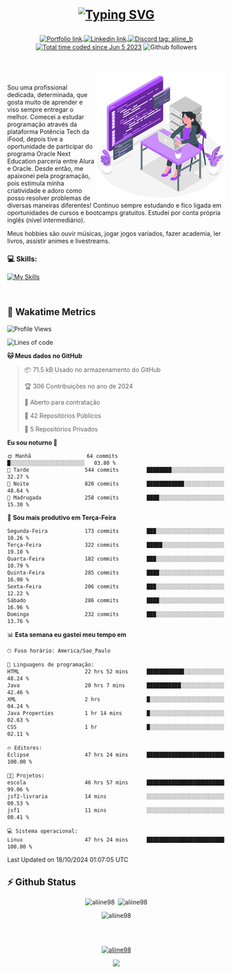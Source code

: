 # <p align = "center"><a href="https://git.io/typing-svg"><img src="https://readme-typing-svg.demolab.com?font=Space+Mono&size=28&pause=1000&duration=4000&color=8E58F7&vCenter=true&width=500&lines=%E2%9C%A8+Ol%C3%A1%2C+sou+Aline+Bevilacqua;%E2%9C%A8+Desenvolvedora+Web!" alt="Typing SVG" /></a></p>

<p align = "center">
    <a href="https://aliine98.github.io" target="_blank">
        <img alt="Portfolio link" align="center" src = "https://img.shields.io/badge/portfolio-8A2BE2?style=for-the-badge">
    </a>
    <a href="https://www.linkedin.com/in/aline-bevilacqua/" target="_blank">
        <img alt="Linkedin link" align="center" src = "https://img.shields.io/badge/LinkedIn-0077B5?style=for-the-badge&logo=linkedin&logoColor=white">
    </a>
    <a href="https://discord.com/" target="_blank">
        <img alt="Discord tag: aliine_b" align="center" src="https://img.shields.io/badge/-aliine__b-5865f2?style=flat-square&logo=Discord&logoColor=FFF" height="28">
    </a>
    <a href="https://wakatime.com/@aliine"><img src="https://wakatime.com/badge/user/d705bdc6-1244-4026-9380-8de8c1599f8d.svg?style=for-the-badge" alt="Total time coded since Jun 5 2023" align="center"/></a>
    <img alt="Github followers" align="center" src="https://img.shields.io/github/followers/Aliine98?style=for-the-badge&color=bf0f47&logo=github&logoColor=white">
</p><br>

<a href="https://storyset.com/"><img src="./assets/coding-amico.svg" width="300" align="right"></a>

<div align="left">
<br>

Sou uma profissional dedicada, determinada, que gosta muito de aprender e viso sempre entregar o melhor. Comecei a estudar programação através da plataforma Potência Tech da iFood, depois tive a oportunidade de participar do programa Oracle Next Education parceria entre Alura e Oracle. Desde então, me apaixonei pela programação, pois estimula minha criatividade e adoro como posso resolver problemas de diversas maneiras diferentes! Continuo sempre estudando e fico ligada em oportunidades de cursos e bootcamps gratuitos.
Estudei por conta própria inglês (nível intermediário).

Meus hobbies são ouvir músicas, jogar jogos variados, fazer academia, ler livros, assistir animes e livestreams.

### 💻 Skills:
[![My Skills](https://skillicons.dev/icons?i=html,css,js,java,tailwind,ts,mysql,hibernate,angular,next,nuxt,firebase,express,mongo&perline=5)](https://skillicons.dev)
</div>
<br>

## 🚀 Wakatime Metrics

<!--START_SECTION:waka-->
![Profile Views](http://img.shields.io/badge/Visualizac%C3%B5es%20do%20perfil-0-blue)

![Lines of code](https://img.shields.io/badge/Desde%20o%20Hello%20World%20eu%20escrevi-363.8%20thousand%20linhas%20de%20c%C3%B3digo-blue)

**🐱 Meus dados no GitHub** 

> 📦 71.5 kB Usado no armazenamento do GitHub 
 > 
> 🏆 306 Contribuições no ano de 2024
 > 
> 💼 Aberto para contratação
 > 
> 📜 42 Repositórios Públicos 
 > 
> 🔑 5 Repositórios Privados 
 > 
**Eu sou noturno 🦉** 

```text
🌞 Manhã                  64 commits          █░░░░░░░░░░░░░░░░░░░░░░░░   03.80 % 
🌆 Tarde                  544 commits         ████████░░░░░░░░░░░░░░░░░   32.27 % 
🌃 Noite                  820 commits         ████████████░░░░░░░░░░░░░   48.64 % 
🌙 Madrugada              258 commits         ████░░░░░░░░░░░░░░░░░░░░░   15.30 % 
```
📅 **Sou mais produtivo em Terça-Feira** 

```text
Segunda-Feira            173 commits         ███░░░░░░░░░░░░░░░░░░░░░░   10.26 % 
Terça-Feira              322 commits         █████░░░░░░░░░░░░░░░░░░░░   19.10 % 
Quarta-Feira             182 commits         ███░░░░░░░░░░░░░░░░░░░░░░   10.79 % 
Quinta-Feira             285 commits         ████░░░░░░░░░░░░░░░░░░░░░   16.90 % 
Sexta-Feira              206 commits         ███░░░░░░░░░░░░░░░░░░░░░░   12.22 % 
Sábado                   286 commits         ████░░░░░░░░░░░░░░░░░░░░░   16.96 % 
Domingo                  232 commits         ███░░░░░░░░░░░░░░░░░░░░░░   13.76 % 
```


📊 **Esta semana eu gastei meu tempo em** 

```text
🕑︎ Fuso horário: America/Sao_Paulo

💬 Linguagens de programação: 
HTML                     22 hrs 52 mins      ████████████░░░░░░░░░░░░░   48.24 % 
Java                     20 hrs 7 mins       ███████████░░░░░░░░░░░░░░   42.46 % 
XML                      2 hrs               █░░░░░░░░░░░░░░░░░░░░░░░░   04.24 % 
Java Properties          1 hr 14 mins        █░░░░░░░░░░░░░░░░░░░░░░░░   02.63 % 
CSS                      1 hr                █░░░░░░░░░░░░░░░░░░░░░░░░   02.11 % 

🔥 Editores: 
Eclipse                  47 hrs 24 mins      █████████████████████████   100.00 % 

🐱‍💻 Projetos: 
escola                   46 hrs 57 mins      █████████████████████████   99.06 % 
jsf2-livraria            14 mins             ░░░░░░░░░░░░░░░░░░░░░░░░░   00.53 % 
jsf1                     11 mins             ░░░░░░░░░░░░░░░░░░░░░░░░░   00.41 % 

💻 Sistema operacional: 
Linux                    47 hrs 24 mins      █████████████████████████   100.00 % 
```


 Last Updated on 18/10/2024 01:07:05 UTC
<!--END_SECTION:waka-->
 
## ⚡ Github Status

<p align="center"><img src="https://my-github-readme-stats-aliine98.vercel.app/api?username=aliine98&show_icons=true&locale=en&theme=radical" alt="aliine98" />&nbsp;&nbsp;<img src="https://my-github-readme-stats-aliine98.vercel.app/api/top-langs?username=aliine98&show_icons=true&locale=en&layout=compact&theme=radical&exclude_repo=my-github-readme-stats,my-github-readme-streak-stats,github-readme-streak-stats,ajax-com-js-puro" alt="aliine98" /></p>

<p align="center"><img src="https://streak-stats.demolab.com?user=aliine98&theme=radical" alt="aliine98" /></p>

<br><br>
<p align="center"> <a href="https://github.com/ryo-ma/github-profile-trophy" target="_blank"><img src="https://github-profile-trophy.vercel.app/?username=aliine98&theme=radical&column=4" alt="aliine98" /></a> </p>

<p align="center"><img src="https://media4.giphy.com/media/C1bBFL2dMQxA4/giphy.gif?cid=ecf05e47z7xqxd7gboyuplq95r7v869x9bi8msk1upllpme2&ep=v1_gifs_search&rid=giphy.gif&ct=g" width="700"></p>
